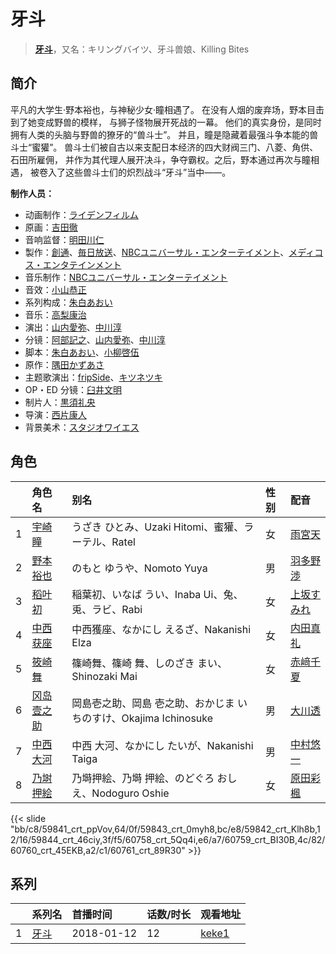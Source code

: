 # 牙斗


> <u>**[牙斗](https://bgm.tv/subject/210230)**</u>，又名：キリングバイツ、牙斗兽娘、Killing Bites

## 简介

平凡的大学生·野本裕也，与神秘少女·瞳相遇了。
在没有人烟的废弃场，野本目击到了她变成野兽的模样，
与狮子怪物展开死战的一幕。
他们的真实身份，是同时拥有人类的头脑与野兽的獠牙的“兽斗士”。
并且，瞳是隐藏着最强斗争本能的兽斗士“蜜獾”。
兽斗士们被自古以来支配日本经济的四大财阀三门、八菱、角供、石田所雇佣，
并作为其代理人展开决斗，争夺霸权。之后，野本通过再次与瞳相遇，
被卷入了这些兽斗士们的炽烈战斗“牙斗”当中——。

**制作人员：**
- 动画制作：[ライデンフィルム](https://bgm.tv/person/11467)
- 原画：[吉田徹](https://bgm.tv/person/418)
- 音响监督：[明田川仁](https://bgm.tv/person/477)
- 製作：[創通](https://bgm.tv/person/182)、[毎日放送](https://bgm.tv/person/2847)、[NBCユニバーサル・エンターテイメント](https://bgm.tv/person/3750)、[メディコス・エンタテインメント](https://bgm.tv/person/34357)
- 音乐制作：[NBCユニバーサル・エンターテイメント](https://bgm.tv/person/3750)
- 音效：[小山恭正](https://bgm.tv/person/19185)
- 系列构成：[朱白あおい](https://bgm.tv/person/17680)
- 音乐：[高梨康治](https://bgm.tv/person/1120)
- 演出：[山内愛弥](https://bgm.tv/person/26893)、[中川淳](https://bgm.tv/person/26560)
- 分镜：[阿部記之](https://bgm.tv/person/579)、[山内愛弥](https://bgm.tv/person/26893)、[中川淳](https://bgm.tv/person/26560)
- 脚本：[朱白あおい](https://bgm.tv/person/17680)、[小柳啓伍](https://bgm.tv/person/13615)
- 原作：[隅田かずあさ](https://bgm.tv/person/15585)
- 主题歌演出：[fripSide](https://bgm.tv/person/6733)、[キツネツキ](https://bgm.tv/person/66886)
- OP・ED 分镜：[臼井文明](https://bgm.tv/person/23357)
- 制片人：[黒須礼央](https://bgm.tv/person/42998)
- 导演：[西片康人](https://bgm.tv/person/21172)
- 背景美术：[スタジオワイエス](https://bgm.tv/person/6097)

## 角色

|     |   角色名   |   别名  | 性别 |  配音  |
|:--- |:------  |:----      |:---  |:--   |
| 1 | [宇崎瞳](https://bgm.tv/character/59841) | うざき ひとみ、Uzaki Hitomi、蜜獾、ラーテル、Ratel | 女 | [雨宮天](https://bgm.tv/person/12568) |
| 2 | [野本裕也](https://bgm.tv/character/59843) | のもと ゆうや、Nomoto Yuya | 男 | [羽多野渉](https://bgm.tv/person/4620) |
| 3 | [稻叶初](https://bgm.tv/character/59842) | 稲葉初、いなば うい、Inaba Ui、兔、兎、ラビ、Rabi | 女 | [上坂すみれ](https://bgm.tv/person/7307) |
| 4 | [中西获座](https://bgm.tv/character/59844) | 中西獲座、なかにし えるざ、Nakanishi Elza | 女 | [内田真礼](https://bgm.tv/person/6724) |
| 5 | [筱崎舞](https://bgm.tv/character/60758) | 篠崎舞、篠崎 舞、しのざき まい、Shinozaki Mai | 女 | [赤﨑千夏](https://bgm.tv/person/7297) |
| 6 | [冈岛壹之助](https://bgm.tv/character/60759) | 岡島壱之助、岡島 壱之助、おかじま いちのすけ、Okajima Ichinosuke | 男 | [大川透](https://bgm.tv/person/4131) |
| 7 | [中西大河](https://bgm.tv/character/60760) | 中西 大河、なかにし たいが、Nakanishi Taiga | 男 | [中村悠一](https://bgm.tv/person/4724) |
| 8 | [乃埘押絵](https://bgm.tv/character/60761) | 乃塒押絵、乃塒 押絵、のどぐろ おしえ、Nodoguro Oshie | 女 | [原田彩楓](https://bgm.tv/person/24793) |

{{< slide "bb/c8/59841_crt_ppVov,64/0f/59843_crt_0myh8,bc/e8/59842_crt_Klh8b,12/16/59844_crt_46ciy,3f/f5/60758_crt_5Qq4i,e6/a7/60759_crt_BI30B,4c/82/60760_crt_45EKB,a2/c1/60761_crt_89R30" >}}

## 系列

|     | 系列名 | 首播时间       | 话数/时长 | 观看地址                                                    |
| :-- | :-- | :--------- | :---- | :------------------------------------------------------ |
| 1   |[牙斗](https://bgm.tv/subject/210230)| 2018-01-12 | 12    | [keke1](https://www.keke1.app/play/22489-4-169972.html) |



